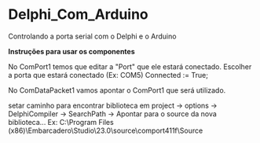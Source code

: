 # Delphi_Com_Arduino
Controlando a porta serial com o Delphi e o Arduino

**Instruções para usar os componentes**

No ComPort1 temos que editar a "Port" que ele estará conectado. 
Escolher a porta que estará conectado (Ex: COM5)
Connected := True;

No ComDataPacket1 vamos apontar o ComPort1 que será utilizado.

setar caminho para encontrar biblioteca em project → options → DelphiCompiler → SearchPath → Apontar para o source da nova biblioteca...
Ex: C:\Program Files (x86)\Embarcadero\Studio\23.0\source\comport411f\Source
